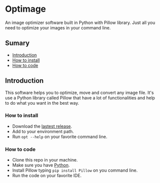 # Optimage
An image optimizer software built in Python with Pillow library. Just all you need to optimize your images in your command line.

## Sumary
* [Introduction](#introduction)
* [How to install](#how-to-install)
* [How to code](#how-to-code)

## Introduction
This software helps you to optimize, move and convert any image file. It's use a Python library called Pillow that have a lot of functionalities and help to do what you want in the best way.

### How to install
* Download the [lastest release](https://github.com/BerkSpar/optimage/releases).
* Add to your environment path.
* Run `opt --help` on your favorite command line.

### How to code
* Clone this repo in your machine.
* Make sure you have [Python](https://www.python.org/downloads).
* Install Pillow typing `pip install Pillow` on you command line.
* Run the code on your favorite IDE.
